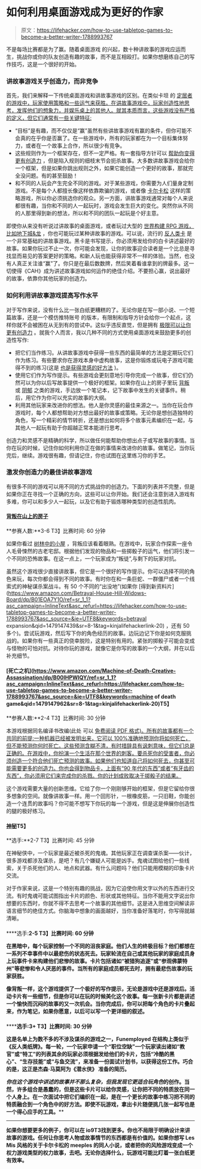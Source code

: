 # 如何利用桌面游戏成为更好的作家

> 原文：<https://lifehacker.com/how-to-use-tabletop-games-to-become-a-better-writer-1788993767>

不是每场比赛都是为了赢。随着桌面游戏 的兴起，数十种讲故事的游戏应运而生，挑战你或你的队友创造有趣的故事，而不是互相殴打。如果你想磨练自己的写作技巧，这是一个很好的开始。



### **讲故事游戏关乎创造力，而非竞争**

首先，我们来解释一下传统桌面游戏和讲故事游戏的区别。在类似卡坦 的 [定居者的游戏中，玩家使用策略和一些运气来获胜。在讲故事游戏中，玩家创造性地思考，发挥他们的想象力，并娱乐桌上的其他人。就其本质而言，这些游戏没有严格的定义，但它们通常有一些关键特征:](http://www.catan.com/)

*   “目标”是有趣，而不仅仅是“赢”虽然有些讲故事游戏有赢的条件，但你可能不会真的在乎你是否赢了。在一些游戏中，所有的玩家都在为一个目标集体努力，或者在一个故事上合作，所以很少有竞争。
*   这些规则作为一个框架存在，但不一定严格。有一套指导方针可以 [帮助你变得更有创造力](https://lifehacker.com/what-boosts-your-creativity-more-breaking-rules-or-enf-5966436) ，但是陷入规则的细枝末节会扼杀故事。大多数讲故事游戏会给你一个框架，但是如果你跳出规则之外，如果它能创造一个更好的故事，那就完全没问题。有的甚至鼓励！
*   和不同的人玩会产生完全不同的游戏。对于某些游戏，你需要为人们量身定制游戏。不是每个人都擅长像这样依靠欺骗的游戏，或者像 [卡尔卡松](https://boardgamegeek.com/boardgame/822/carcassonne) 这样的策略游戏，所以你必须挑选你的观众。另一方面，讲故事游戏通常对每个人来说都很有趣，当你和不同的人一起玩时，游戏会发生巨大的变化。突然你从不同的人那里得到新的想法，所以和不同的团队一起玩是个好主意。

即使你从来没有听说过讲故事的桌面游戏，或者玩过大型的 [世界构建 RPG 游戏，比如地下城&龙](http://lifehacker.com/tabletop-rpg-showdown-dungeons-dragons-5e-vs-pathfi-1785545326) ，你也可能玩过某种讲故事的游戏。可以说，流行的 [反人类卡](https://www.cardsagainsthumanity.com/) 是一个非常基础的讲故事游戏。黑卡是书写提示，你必须用发给你的白卡讲述最好的故事。如果你玩过不止一次，你可能会发现，让你的故事迎合读者是一个比总是寻找显而易见的答案更好的策略。和新人玩也能获得非常不一样的体验。当然，也没有人真正关注谁“赢”了。你只是在最后数数牌，然后笑着看谁拿到的牌最多。这一切使得《CAH》成为讲述故事游戏如何运作的绝佳介绍。不要担心赢，说出最好的故事，依靠你其他玩家的创造力。

### **如何利用讲故事游戏提高写作水平**

对于写作来说，没有什么比一张白纸更糟糕的了。无论你是在写一部小说、一个短篇故事，还是一个模仿推特账号 的版本，有限制和指导方针会给你一个起点，这样你就不会被困在从无到有的尝试中。这似乎违反直觉，但是拥有 [极限可以让你更有创造力](http://lifehacker.com/challenge-your-creativity-with-limits-not-freedom-484496043) 。就我个人而言，我以几种不同的方式使用桌面游戏来鼓励更多的创造性写作:

*   把它们当作练习。从讲故事游戏中获得一些东西的最简单的方法是定期玩它们作为练习。有些要求你在游戏本身中虚构故事，这是你锻炼或玩电子游戏可能得不到的练习(这是 [也是获得灵感的好方法](https://lifehacker.com/the-science-of-inspiration-and-how-to-make-it-work-for-1467413542) )。
*   使用它们作为写作提示。有些游戏会更刻意地引导你完成一个故事，但它们仍然可以为你以后写故事提供一个极好的框架。如果你在山上的房子里玩 [背叛](https://www.amazon.com/Betrayal-At-House-Hill-2nd/dp/B003HC9734/ref=sr_1_3?asc_campaign=InlineText&asc_refurl=https://lifehacker.com/how-to-use-tabletop-games-to-become-a-better-writer-1788993767&asc_source=&ie=UTF8&keywords=betrayal&qid=1479153660&sr=8-3&tag=kinjalifehackerlink-20) 或 [阴郁](https://www.amazon.com/Atlas-AG1350-Gloom-2nd-Edition/dp/1589781449/ref=sr_1_2?asc_campaign=InlineText&asc_refurl=https://lifehacker.com/how-to-use-tabletop-games-to-become-a-better-writer-1788993767&asc_source=&ie=UTF8&keywords=gloom&qid=1479153670&sr=8-2&tag=kinjalifehackerlink-20) 之类的游戏，手边放一个笔记本，记下故事中发生的关键事件。稍后，用它作为你可以充实的故事的大纲。
*   利用其他玩家来改进你的想法。他人是你灵感的最佳来源之一。当你在玩合作游戏时，每个人都想帮助对方想出最好的故事或策略。无论你是想创造独特的角色，写一个精彩的情节转折，还是想出如何将多个故事元素编织在一起，与其他人一起玩有助于你超越正常本能进行思考。

创造力和灵感不是精确的科学，所以做任何能帮助你想出点子或写故事的事情。当你在玩的时候，记住你如何利用你正在做的事情来改进你的故事。做笔记，当你玩完后，继续。游戏很有趣，但请记住，你也试图在这里练习你的手艺。

### **激发你创造力的最佳讲故事游戏**

有很多不同的游戏可以用不同的方式挑战你的创造力。下面的列表并不完整，但是如果你正在寻找一个正确的方向，这些可以让你开始。我们还会注意到进入游戏有多难，你可以和多少人一起玩，以及它有助于锻炼哪种类型的创造性肌肉。

#### [**背叛在山上的房子**](https://www.amazon.com/Betrayal-At-House-Hill-2nd/dp/B003HC9734?asc_campaign=InlineText&asc_refurl=https://lifehacker.com/how-to-use-tabletop-games-to-become-a-better-writer-1788993767&asc_source=&tag=kinjalifehackerlink-20)

**参赛人数:**3-6
T3】比赛时间: 60 分钟

如果你看过 [树林中的小屋](http://www.imdb.com/title/tt1259521/) ，背叛应该看着眼熟。在游戏中，玩家合作探索一座令人毛骨悚然的古老宅邸。根据他们发现的物品和一些掷骰子的运气，他们将引发一个不同的恐怖故事。在这一点上，一个玩家成为“叛徒”,与剩下的玩家对抗。

虽然这个游戏很少直接讲故事，但它是一个很好的写作提示。你可以选择不同的角色来玩，每次你都会得到不同的故事。有时你在和一条巨蛇、一群僵尸或者一个线索式的神秘谋杀案战斗。有 50 个不同的“出没地”(如果你 [得到新资料片](https://www.amazon.com/Betrayal-House-Hill-Widows-Board/dp/B01EOA7Y1O/ref=sr_1_1?asc_campaign=InlineText&asc_refurl=https://lifehacker.com/how-to-use-tabletop-games-to-become-a-better-writer-1788993767&asc_source=&ie=UTF8&keywords=betrayal expansion&qid=1479147439&sr=8-1&tag=kinjalifehackerlink-20) ，还有 50 多个)。尝试玩游戏，然后写下你的角色经历的故事。边玩边记下你是如何克服挑战的。如果你有一些真正的侥幸脱险，这是特别有用的。紧张的掷骰子可能会变成与怪物的可怕对抗。对待你玩的游戏，就像它是你写的故事的一个大纲，并在以后补充细节。

#### [**死亡之机**](https://www.amazon.com/Machine-of-Death-Creative-Assassination/dp/B00IHPWIQY/ref=sr_1_1?asc_campaign=InlineText&asc_refurl=https://lifehacker.com/how-to-use-tabletop-games-to-become-a-better-writer-1788993767&asc_source=&ie=UTF8&keywords=machine of death game&qid=1479147962&sr=8-1&tag=kinjalifehackerlink-20)T5】

**参赛人数:**2-4
T3】比赛时间: 30 分钟

本游戏根据同名编译书改编(此处 可以 [免费阅读 PDF 格式)。所有的故事都有一个共同的前提:一种机器已经被发明出来，它可以 100%准确地预测你将如何死亡，但不能预测你何时死亡。这些预测含糊不清，有时措辞具有讽刺意味，但它们总是正确的。在游戏中，你扮演一个生活在那个世界的刺客。要杀死你的受害者，你必须创造一个符合他们死亡预测的故事。如果他们也知道自己将如何死去，你甚至可能需要更多的创造力。你也会得到物品卡，上面有“90 年代的东西”或者“有牙齿的东西”，你必须用它们来完成你的杀戮。你的计划成败取决于掷骰子的结果。](http://machineofdeath.net/ebook)

这个游戏需要大量的创新思维。它给了你一个刚刚够开始的框架，但是它留给你很多想象的空间。就像讲故事一样。用一个回形针，一根橡皮筋，一只旧鞋，你能创造一个连贯的故事吗？你可能不想写下你玩的每一个游戏，但是这是伸展你创造性的腿的极好练习。

#### [**神秘**](https://www.amazon.com/Asmodee-MYST01ASM-Mysterium/dp/B013TJ5P80/ref=sr_1_1?asc_campaign=InlineText&asc_refurl=https://lifehacker.com/how-to-use-tabletop-games-to-become-a-better-writer-1788993767&asc_source=&ie=UTF8&keywords=mysterium&qid=1479220009&sr=8-1&tag=kinjalifehackerlink-20)T5】

**选手:**2-7
T3】比赛时间: 45 分钟

在神秘侠中，一个玩家是最近被杀死的鬼魂。其他玩家正在调查谋杀案——伙计，很多游戏都涉及谋杀，是吧？有几个嫌疑人可能是凶手。鬼魂试图给他们一些线索，关于杀死他们的人、地点和武器。有什么问题吗？他们只能用模糊的印象卡片交流。

对于作家来说，这是一个特别有趣的挑战，因为它迫使你用文字以外的东西进行交流。有时鬼魂可能试图指出卡片的颜色、形状或其他特征。当你不能用文字说出你想要的东西时，你就不得不去思考一个故事的其他细节。这是进入思维空间解读非语言细节的绝佳方式。你脑海中想象的画面越好，当你准备好落笔时，你写得就越清晰。

#### [](https://www.amazon.com/Atlas-AG1350-Gloom-2nd-Edition/dp/1589781449/ref=sr_1_2?asc_campaign=InlineText&asc_refurl=https://lifehacker.com/how-to-use-tabletop-games-to-become-a-better-writer-1788993767&asc_source=&ie=UTF8&keywords=gloom&qid=1479149670&sr=8-2&tag=kinjalifehackerlink-20)

****选手:**2-5
T3】比赛时间: 60 分钟**

**在黑暗中，每个玩家控制一个不同的沮丧家庭。他们人生的终极目标？他们都想在一系列不幸事件中以最悲伤的状态死去。玩家轮流在自己或其他玩家的家庭成员身上玩事件卡来构建他们悲惨的故事。卡片包括诸如“被猎狗追逐”或“参观佛蒙特州”等悲惨和令人厌恶的事件。当所有的家庭成员都死去时，拥有最悲伤故事的玩家获胜。**

**像背叛一样，这个游戏提供了一个极好的写作提示，无论是游戏中还是游戏后。活动卡片有一些细节，但是你可以在玩的时候美化这个故事。每一张新卡片都是讲述一个愉快而沉闷的故事的又一次机会。当你完成后，你可以把每个角色的卡片叠起来，作为笔记，如果你愿意，以后可以写一个更详细的叙述。**

#### **[](https://www.amazon.com/0206-Funemployed/dp/B00V0UUFBI/ref=sr_1_1?asc_campaign=InlineText&asc_refurl=https://lifehacker.com/how-to-use-tabletop-games-to-become-a-better-writer-1788993767&asc_source=&ie=UTF8&keywords=funemployed&qid=1479150566&sr=8-1&tag=kinjalifehackerlink-20)**

******选手:**3+
T3】比赛时间: 30 分钟****

****这是名单上为数不多的不涉及谋杀的游戏之一，Funemployed 在结构上类似于《反人类纸牌》。每一轮，一个玩家申请一个“职位空缺”一个玩家读出诸如“教官”或“特工”的列表其余的玩家必须根据发给他们的卡片，包括“冷酷的黑心”、“生存技能”或“与鱼交流”，来准备一份面试计划书，以获得这份工作。巧合的是，这正是杰森·马莫阿为《潜水侠》 准备的简历。****

****你在这个游戏中讲述的故事并不那么复杂，但我发现它更适合玩*角色*的创作。当然，许多组合是愚蠢的，但是这些卡片可以给你灵感，让你把不同的特质放在同一个人身上。在一次面试中把它们编织在一起，是在一个更长的故事中练习把不同的特质融合到一个角色中的好方法。即使不玩游戏，拿出卡片随便挑几张一起写也是一个得心应手的工具。****

* * *

****如果你想要更多的例子，你可以在 io9T3找到更多。你也不局限于明确设计来讲故事的游戏。任何让你思考人物或故事情节的东西都是有价值的。如果你想写 Les Mis 风格的关于卡尔卡松的 meeples 的同人小说，或者把你的风险游戏变成一个权力游戏类型的权力故事，去吧。无论你选择什么，玩游戏可能比盯着一张白纸更有效率。****